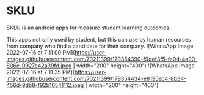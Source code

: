 # SKLU

SKLU is an android apps for measure student learning outcomes. 

This apps not only used by student, but this can use by human resources from company who find a candidate for their company.
![WhatsApp Image 2022-07-16 at 7 11 00 PM](https://user-images.githubusercontent.com/70211399/179354390-f9def3f5-fe0d-4a90-806e-0927c42a39fd.jpeg | width="200" height="400")
![WhatsApp Image 2022-07-16 at 7 11 35 PM](https://user-images.githubusercontent.com/70211399/179354434-e8195ec4-8b34-456d-9db8-f92b10541112.jpeg | width="200" height="400")
